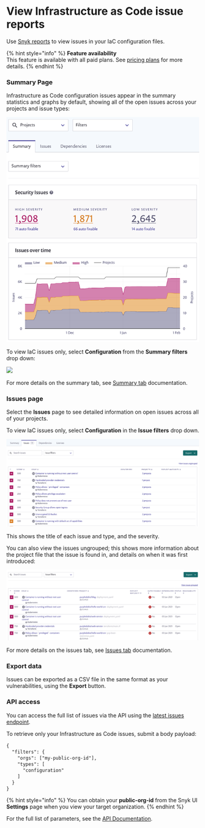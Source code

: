 # View Infrastructure as Code issue reports

Use [Snyk reports](https://docs.snyk.io/reports/reports) to view issues in your IaC configuration files.

{% hint style="info" %}
**Feature availability**\
This feature is available with all paid plans. See [pricing plans](https://snyk.io/plans/) for more details.
{% endhint %}

### Summary Page

Infrastructure as Code configuration issues appear in the summary statistics and graphs by default, showing all of the open issues across your projects and issue types:

![](../../.gitbook/assets/image4.png)

To view IaC issues only, select **Configuration** from the **Summary filters** drop down:

![](../../.gitbook/assets/screenshot\_2021-02-17\_at\_14.22.50.png)

For more details on the summary tab, see [Summary tab](https://docs.snyk.io/reports-1/reports/summary-tab) documentation.

### Issues page

Select the **Issues** page to see detailed information on open issues across all of your projects.

To view IaC issues only, select **Configuration** in the **Issue filters** drop down.

![](../../.gitbook/assets/image3.png)

This shows the title of each issue and type, and the severity.

You can also view the issues ungrouped; this shows more information about the project file that the issue is found in, and details on when it was first introduced:

![](<../../.gitbook/assets/image2-3- (1) (2) (2) (2) (3) (4) (4) (3) (1) (1) (1) (1) (1) (1) (1) (1) (1) (1) (1) (1) (1) (1) (1) (1) (1) (1) (1) (1) (1) (1) (1) (1) (1) (1) (1) (1) (1) (1) (15).png>)

For more details on the issues tab, see [Issues tab](https://docs.snyk.io/reports-1/reports/issues-tab) documentation.

### Export data

Issues can be exported as a CSV file in the same format as your vulnerabilities, using the **Export** button.

### API access

You can access the full list of issues via the API using the [latest issues endpoint](https://snyk.docs.apiary.io/#reference/reporting-api/latest-issues/get-list-of-latest-issues?console=1).

To retrieve only your Infrastructure as Code issues, submit a body payload:

```
{
  "filters": {
    "orgs": ["my-public-org-id"],
    "types": [
      "configuration"
    ]
  }
}
```

{% hint style="info" %}
You can obtain your **public-org-id** from the Snyk UI **Settings** page when you view your target organization.
{% endhint %}

For the full list of parameters, see the [API Documentation](https://snyk.docs.apiary.io/#reference/reporting-api/latest-issues/get-list-of-latest-issues?console=1).
